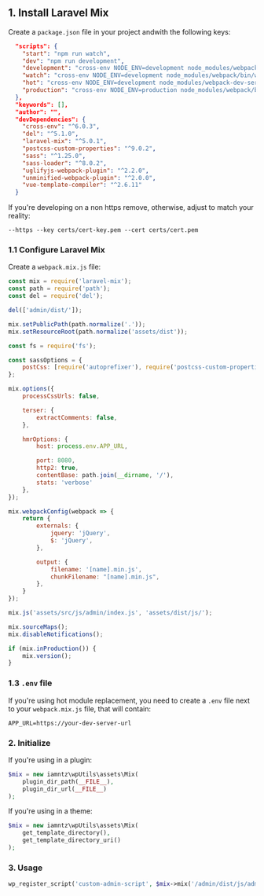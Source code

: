 ## 1. Install Laravel Mix

Create a `package.json` file in your project andwith the following keys:

```json
  "scripts": {
    "start": "npm run watch",
    "dev": "npm run development",
    "development": "cross-env NODE_ENV=development node_modules/webpack/bin/webpack.js --progress --hide-modules --config=node_modules/laravel-mix/setup/webpack.config.js",
    "watch": "cross-env NODE_ENV=development node_modules/webpack/bin/webpack.js --watch --progress --hide-modules --config=node_modules/laravel-mix/setup/webpack.config.js",
    "hot": "cross-env NODE_ENV=development node_modules/webpack-dev-server/bin/webpack-dev-server.js --inline --disable-host-check --hot --https --key certs/cert-key.pem --cert certs/cert.pem --config=node_modules/laravel-mix/setup/webpack.config.js",
    "production": "cross-env NODE_ENV=production node_modules/webpack/bin/webpack.js --progress --hide-modules --config=node_modules/laravel-mix/setup/webpack.config.js"
  },
  "keywords": [],
  "author": "",
  "devDependencies": {
    "cross-env": "^6.0.3",
    "del": "^5.1.0",
    "laravel-mix": "^5.0.1",
    "postcss-custom-properties": "^9.0.2",
    "sass": "^1.25.0",
    "sass-loader": "^8.0.2",
    "uglifyjs-webpack-plugin": "^2.2.0",
    "unminified-webpack-plugin": "^2.0.0",
    "vue-template-compiler": "^2.6.11"
  }
```

If you're developing on a non https remove, otherwise, adjust to match your reality:

```
--https --key certs/cert-key.pem --cert certs/cert.pem
```


### 1.1 Configure Laravel Mix

Create a `webpack.mix.js` file:

```js
const mix = require('laravel-mix');
const path = require('path');
const del = require('del');

del(['admin/dist/']);

mix.setPublicPath(path.normalize('.'));
mix.setResourceRoot(path.normalize('assets/dist'));

const fs = require('fs');

const sassOptions = {
    postCss: [require('autoprefixer'), require('postcss-custom-properties')],
};

mix.options({
    processCssUrls: false,

    terser: {
        extractComments: false,
    },

    hmrOptions: {
        host: process.env.APP_URL,

        port: 8080,
        http2: true,
        contentBase: path.join(__dirname, '/'),
        stats: 'verbose'
    },
});

mix.webpackConfig(webpack => {
    return {
        externals: {
            jquery: 'jQuery',
            $: 'jQuery',
        },

        output: {
            filename: '[name].min.js',
            chunkFilename: "[name].min.js",
        },
    }
});

mix.js('assets/src/js/admin/index.js', 'assets/dist/js/');

mix.sourceMaps();
mix.disableNotifications();

if (mix.inProduction()) {
    mix.version();
}
```

### 1.3 `.env` file

If you're using hot module replacement, you need to create a `.env` file next to your `webpack.mix.js` file, that will contain:

```dotenv
APP_URL=https://your-dev-server-url
```

### 2. Initialize

If you're using in a plugin:
```php
$mix = new iamntz\wpUtils\assets\Mix(
    plugin_dir_path(__FILE__), 
    plugin_dir_url(__FILE__)
);
```

If you're using in a theme:
```php
$mix = new iamntz\wpUtils\assets\Mix(
    get_template_directory(), 
    get_template_directory_uri()
);
```

### 3. Usage

```php
wp_register_script('custom-admin-script', $mix->mix('/admin/dist/js/admin.js'));
```
